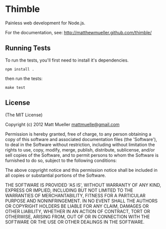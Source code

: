# Thimble #

Painless web development for Node.js. 

For the documentation, see: http://matthewmueller.github.com/thimble/

## Running Tests ##

To run the tests, you'll first need to install it's dependencies.

    npm install .

then run the tests:
    
    make test

## License ##

(The MIT License)

Copyright (c) 2012 Matt Mueller <mattmuelle@gmail.com>

Permission is hereby granted, free of charge, to any person obtaining a copy of this software and associated documentation files (the 'Software'), to deal in the Software without restriction, including without limitation the rights to use, copy, modify, merge, publish, distribute, sublicense, and/or sell copies of the Software, and to permit persons to whom the Software is furnished to do so, subject to the following conditions:

The above copyright notice and this permission notice shall be included in all copies or substantial portions of the Software.

THE SOFTWARE IS PROVIDED 'AS IS', WITHOUT WARRANTY OF ANY KIND, EXPRESS OR IMPLIED, INCLUDING BUT NOT LIMITED TO THE WARRANTIES OF MERCHANTABILITY, FITNESS FOR A PARTICULAR PURPOSE AND NONINFRINGEMENT. IN NO EVENT SHALL THE AUTHORS OR COPYRIGHT HOLDERS BE LIABLE FOR ANY CLAIM, DAMAGES OR OTHER LIABILITY, WHETHER IN AN ACTION OF CONTRACT, TORT OR OTHERWISE, ARISING FROM, OUT OF OR IN CONNECTION WITH THE SOFTWARE OR THE USE OR OTHER DEALINGS IN THE SOFTWARE.